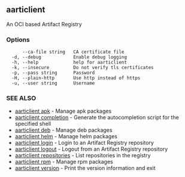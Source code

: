 ## aarticlient

An OCI based Artifact Registry

### Options

```
      --ca-file string   CA certificate file
  -d, --debug            Enable debug logging
  -h, --help             help for aarticlient
  -k, --insecure         Do not verify tls certificates
  -p, --pass string      Password
  -H, --plain-http       Use http instead of https
  -u, --user string      Username
```

### SEE ALSO

* [aarticlient apk](aarticlient_apk.md)	 - Manage apk packages
* [aarticlient completion](aarticlient_completion.md)	 - Generate the autocompletion script for the specified shell
* [aarticlient deb](aarticlient_deb.md)	 - Manage deb packages
* [aarticlient helm](aarticlient_helm.md)	 - Manage helm packages
* [aarticlient login](aarticlient_login.md)	 - Login to an Artifact Registry repository
* [aarticlient logout](aarticlient_logout.md)	 - Logout from an Artifact Registry repository
* [aarticlient repositories](aarticlient_repositories.md)	 - List repositories in the registry
* [aarticlient rpm](aarticlient_rpm.md)	 - Manage rpm packages
* [aarticlient version](aarticlient_version.md)	 - Print the version information and exit

